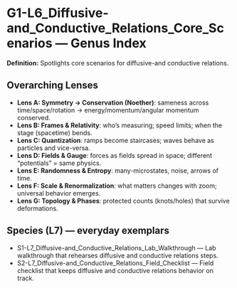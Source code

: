 # G1-L6_Diffusive-and_Conductive_Relations_Core_Scenarios — Genus Index
**Definition:** Spotlights core scenarios for diffusive-and conductive relations.

## Overarching Lenses

- **Lens A: Symmetry -> Conservation (Noether)**: sameness across time/space/rotation → energy/momentum/angular momentum conserved.
- **Lens B: Frames & Relativity**: who’s measuring; speed limits; when the stage (spacetime) bends.
- **Lens C: Quantization**: ramps become staircases; waves behave as particles and vice-versa.
- **Lens D: Fields & Gauge**: forces as fields spread in space; different “potentials” = same physics.
- **Lens E: Randomness & Entropy**: many-microstates, noise, arrows of time.
- **Lens F: Scale & Renormalization**: what matters changes with zoom; universal behavior emerges.
- **Lens G: Topology & Phases**: protected counts (knots/holes) that survive deformations.

## Species (L7) — everyday exemplars

- S1-L7_Diffusive-and_Conductive_Relations_Lab_Walkthrough — Lab walkthrough that rehearses diffusive and conductive relations steps.
- S2-L7_Diffusive-and_Conductive_Relations_Field_Checklist — Field checklist that keeps diffusive and conductive relations behavior on track.
